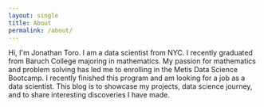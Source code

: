 ```yaml
---
layout: single
title: About
permalink: /about/
---
```


Hi, I'm Jonathan Toro. I am a data scientist from NYC. I recently graduated from Baruch College majoring in mathematics. My passion for mathematics and problem solving has led me to enrolling in the Metis Data Science Bootcamp. I recently finished this program and am looking for a job as a data scientist. This blog is to showcase my projects, data science journey, and to share interesting discoveries I have made.
